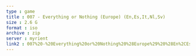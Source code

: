 ```yaml
---
type : game
title : 007 - Everything or Nothing (Europe) (En,Es,It,Nl,Sv)
size : 2.6 G
format : iso
archive : zip
server : myrient
link2 : 007%20-%20Everything%20or%20Nothing%20%28Europe%29%20%28En%2CEs%2CIt%2CNl%2CSv%29
---
```

